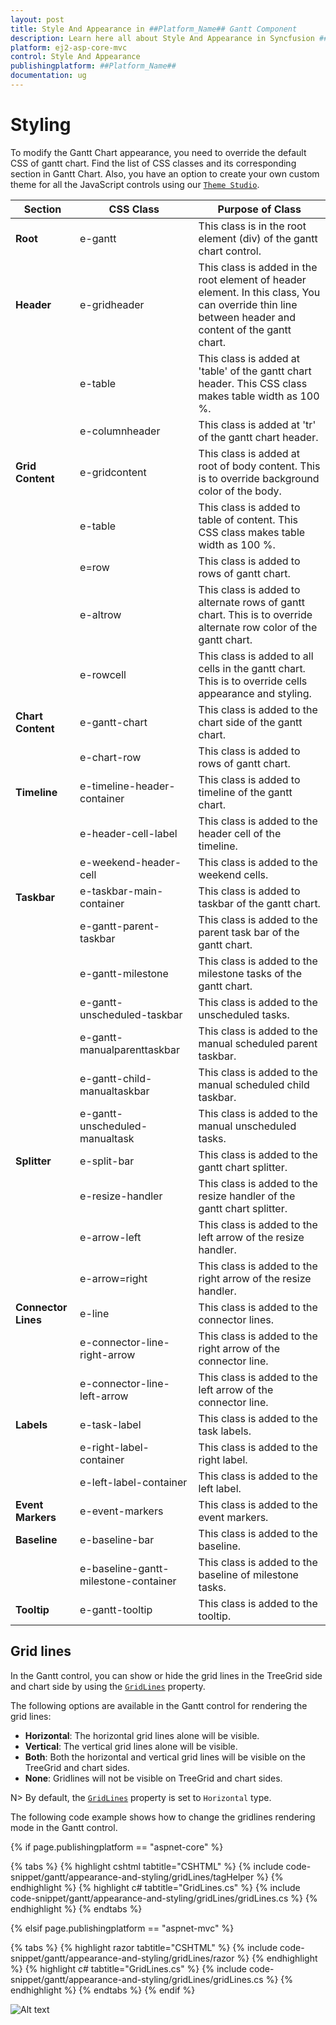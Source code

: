 ```yaml
---
layout: post
title: Style And Appearance in ##Platform_Name## Gantt Component
description: Learn here all about Style And Appearance in Syncfusion ##Platform_Name## Gantt component of Syncfusion Essential JS 2 and more.
platform: ej2-asp-core-mvc
control: Style And Appearance
publishingplatform: ##Platform_Name##
documentation: ug
---
```



# Styling

To modify the Gantt Chart appearance, you need to override the default CSS of gantt chart. Find the list of CSS classes and its corresponding section in Gantt Chart. Also, you have an option to create your own custom theme for all the JavaScript controls using our [`Theme Studio`](https://ej2.syncfusion.com/themestudio/?theme=material).

|Section | CSS Class | Purpose of Class|
|-----|-----|-----|
|**Root**|e-gantt|This class is in the root element (div) of the gantt chart control.|
|**Header**|e-gridheader|This class is added in the root element of header element. In this class, You can override thin line between header and content of the gantt chart.|
||e-table|This class is added at 'table' of the gantt chart header. This CSS class makes table width as 100 %.|
||e-columnheader|This class is added at 'tr' of the gantt chart header.|
|**Grid Content**|e-gridcontent|This class is added at root of body content. This is to override background color of the body.|
||e-table|This class is added to table of content. This CSS class makes table width as 100 %.|
||e=row|This class is added to rows of gantt chart.|
||e-altrow|This class is added to alternate rows of gantt chart. This is to override alternate row color of the gantt chart.|
||e-rowcell|This class is added to all cells in the gantt chart. This is to override cells appearance and styling.|
|**Chart Content**|e-gantt-chart|This class is added to the chart side of the gantt chart.|
||e-chart-row|This class is added to rows of gantt chart.|
|**Timeline**|e-timeline-header-container|This class is added to timeline of the gantt chart.|
||e-header-cell-label|This class is added to the header cell of the timeline.|
||e-weekend-header-cell|This class is added to the weekend cells.|
|**Taskbar**|e-taskbar-main-container|This class is added to taskbar of the gantt chart.|
||e-gantt-parent-taskbar|This class is added to the parent task bar of the gantt chart.|
||e-gantt-milestone|This class is added to the milestone tasks of the gantt chart.|
||e-gantt-unscheduled-taskbar|This class is added to the unscheduled tasks.|
||e-gantt-manualparenttaskbar|This class is added to the manual scheduled parent taskbar.|
||e-gantt-child-manualtaskbar|This class is added to the manual scheduled child taskbar.|
||e-gantt-unscheduled-manualtask|This class is added to the manual unscheduled tasks.|
|**Splitter**|e-split-bar|This class is added to the gantt chart splitter.|
||e-resize-handler|This class is added to the resize handler of the gantt chart splitter.|
||e-arrow-left|This class is added to the left arrow of the resize handler.|
||e-arrow=right|This class is added to the right arrow of the resize handler.|
|**Connector Lines**|e-line|This class is added to the connector lines.|
||e-connector-line-right-arrow|This class is added to the right arrow of the connector line.|
||e-connector-line-left-arrow|This class is added to the left arrow of the connector line.|
|**Labels**|e-task-label|This class is added to the task labels.|
||e-right-label-container|This class is added to the right label.|
||e-left-label-container|This class is added to the left label.|
|**Event Markers**|e-event-markers|This class is added to the event markers.|
|**Baseline**|e-baseline-bar|This class is added to the baseline.|
||e-baseline-gantt-milestone-container|This class is added to the baseline of milestone tasks.|
|**Tooltip**|e-gantt-tooltip|This class is added to the tooltip.|

## Grid lines

In the Gantt control, you can show or hide the grid lines in the TreeGrid side and chart side by using the [`GridLines`](https://help.syncfusion.com/cr/aspnetcore-js2/Syncfusion.EJ2.Gantt.Gantt.html#Syncfusion_EJ2_Gantt_Gantt_GridLines) property.

The following options are available in the Gantt control for rendering the grid lines:

* **Horizontal**: The horizontal grid lines alone will be visible.
* **Vertical**: The vertical grid lines alone will be visible.
* **Both**: Both the horizontal and vertical grid lines will be visible on the TreeGrid and chart sides.
* **None**: Gridlines will not be visible on TreeGrid and chart sides.

N> By default, the [`GridLines`](https://help.syncfusion.com/cr/aspnetcore-js2/Syncfusion.EJ2.Gantt.Gantt.html#Syncfusion_EJ2_Gantt_Gantt_GridLines) property is set to `Horizontal` type.

The following code example shows how to change the gridlines rendering mode in the Gantt control.

{% if page.publishingplatform == "aspnet-core" %}

{% tabs %}
{% highlight cshtml tabtitle="CSHTML" %}
{% include code-snippet/gantt/appearance-and-styling/gridLines/tagHelper %}
{% endhighlight %}
{% highlight c# tabtitle="GridLines.cs" %}
{% include code-snippet/gantt/appearance-and-styling/gridLines/gridLines.cs %}
{% endhighlight %}
{% endtabs %}

{% elsif page.publishingplatform == "aspnet-mvc" %}

{% tabs %}
{% highlight razor tabtitle="CSHTML" %}
{% include code-snippet/gantt/appearance-and-styling/gridLines/razor %}
{% endhighlight %}
{% highlight c# tabtitle="GridLines.cs" %}
{% include code-snippet/gantt/appearance-and-styling/gridLines/gridLines.cs %}
{% endhighlight %}
{% endtabs %}
{% endif %}



![Alt text](images/gridLines.png)
